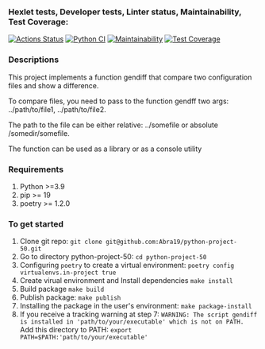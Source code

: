 ### Hexlet tests, Developer tests, Linter status, Maintainability, Test Coverage:
[![Actions Status](https://github.com/Abra19/python-project-50/actions/workflows/hexlet-check.yml/badge.svg)](https://github.com/Abra19/python-project-50/actions)
[![Python CI](https://github.com/Abra19/python-project-50/actions/workflows/python_ci.yml/badge.svg)](https://github.com/Abra19/python-project-50/actions/workflows/python_ci.yml)
[![Maintainability](https://api.codeclimate.com/v1/badges/59cc52fc12a5afd4759f/maintainability)](https://codeclimate.com/github/Abra19/python-project-50/maintainability)
[![Test Coverage](https://api.codeclimate.com/v1/badges/59cc52fc12a5afd4759f/test_coverage)](https://codeclimate.com/github/Abra19/python-project-50/test_coverage)

### Descriptions
This project implements a function gendiff that compare two configuration files and show a difference.

To compare files, you need to pass to the function gendff two args: ../path/to/file1, ../path/to/file2.

The path to the file can be either relative: ../somefile or absolute /somedir/somefile.

The function can be used as a library or as a console utility
  
### Requirements
1. Python >=3.9
2. pip >= 19
3. poetry >= 1.2.0

### To get started
1. Clone git repo:
  `git clone git@github.com:Abra19/python-project-50.git`
2. Go to directory python-project-50:
  `cd python-project-50`
3.  Configuring `poetry` to create a virtual environment:
  `poetry config virtualenvs.in-project true`
4.  Create virual environment and Install dependencies
  `make install`
5. Build package
  `make build`
6. Publish package:
  `make publish`
7. Installing the package in the user's environment:
  `make package-install`
8. If you receive a tracking warning at step 7:
  `WARNING: The script gendiff is installed in 'path/to/your/executable' which is not on PATH.`
  Add this directory to PATH:
  `export PATH=$PATH:'path/to/your/executable'`
